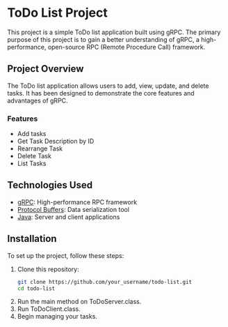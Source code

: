 # ToDo List Project

This project is a simple ToDo list application built using gRPC. The primary purpose of this project is to gain a better understanding of gRPC, a high-performance, open-source RPC (Remote Procedure Call) framework.

## Project Overview

The ToDo list application allows users to add, view, update, and delete tasks. It has been designed to demonstrate the core features and advantages of gRPC.

### Features

- Add tasks
- Get Task Description by ID
- Rearrange Task
- Delete Task
- List Tasks

## Technologies Used

- [gRPC](https://grpc.io/): High-performance RPC framework
- [Protocol Buffers](https://developers.google.com/protocol-buffers): Data serialization tool
- [Java](https://www.java.com/): Server and client applications

## Installation

To set up the project, follow these steps:

1. Clone this repository:
   ```bash
   git clone https://github.com/your_username/todo-list.git
   cd todo-list
2. Run the main method on ToDoServer.class.
3. Run ToDoClient.class.
4. Begin managing your tasks.

